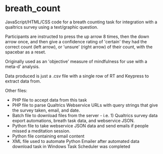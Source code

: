 # breath_count

JavaScript/HTML/CSS code for a breath counting task for integration with a qualtrics survey using a text/graphic question. 

Participants are instructed to press the up arrow 8 times, then the down arrow once, and then give a confidence rating of 'certain' they had the correct count (left arrow), or 'unsure' (right arrow) of their count, with the spacebar as a reset.

Originally used as an 'objective' measure of mindfulness for use with a meta-d' analysis.

Data produced is just a .csv file with a single row of RT and Keypress to extract data from.

Other files:
- PHP file to accept data from this task
- PHP file to parse Qualtrics Webservice URLs with query strings that give the survey taken, email, and date.
- Batch file to download files from the server - i.e. 1) Qualtrics survey data export automations, breath task data, and webservice JSON.
- Python file to take webservice JSON data and send emails if people missed a meditation session.
- Python file containing email content
- XML file used to automate Python Emailer after automated data download task in Windows Task Scheduler was completed
